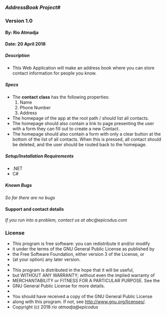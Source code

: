### _AddressBook Project#_
### Version 1.0
#### By: Rio Atmadja
#### Date: 20 April 2018

##### Description
- This Web Application will make an address book where you can store contact information for people you know.

##### Specs
- The **contact class** has the following properties:
  1. Name
  2. Phone Number
  3. Address
- The homepage of the app at the root path / should list all contacts.
- The homepage should also contain a link to page presenting the user with a form they can fill out to create a new Contact.
- The homepage should also contain a form with only a clear button at the bottom of the list of all contacts. When this is pressed, all contact should be deleted, and the user should  be routed back to the homepage.


##### Setup/Installation Requirements
* .NET
* C#
##### Known Bugs
_So far there are no bugs_

#### Support and contact details
_If you run into a problem, contact us at abc@epicodus.com_

### License
* This program is free software: you can redistribute it and/or modify
* it under the terms of the GNU General Public License as published by
* the Free Software Foundation, either version 3 of the License, or
* (at your option) any later version.
*
* This program is distributed in the hope that it will be useful,
* but WITHOUT ANY WARRANTY; without even the implied warranty of
* MERCHANTABILITY or FITNESS FOR A PARTICULAR PURPOSE.  See the
* GNU General Public License for more details.
*
* You should have received a copy of the GNU General Public License
* along with this program.  If not, see <http://www.gnu.org/licenses/>.
* Copyright (c) 2018 _rio atmadja@epicodus_
####
